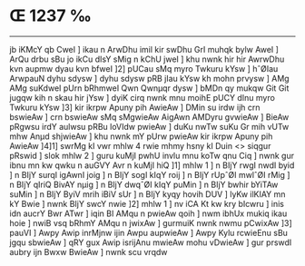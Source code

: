 # Œ 1237 ‰
---
jb iKMcY qb CweI ] ikau n ArwDhu imil kir swDhu GrI muhqk bylw
AweI ] ArQu drbu sBu jo ikCu dIsY sMig n kChU jweI ] khu nwnk hir
hir AwrwDhu kvn aupmw dyau kvn bfweI ]2] pUCau sMq myro Twkuru kYsw ]
hˆØIau ArwpauN dyhu sdysw ] dyhu sdysw pRB jIau kYsw kh mohn prvysw ] AMg
AMg suKdweI pUrn bRhmweI Qwn Qwnµqr dysw ] bMDn qy mukqw Git Git
jugqw kih n skau hir jYsw ] dyiK cirq nwnk mnu moihE pUCY dInu myro
Twkuru kYsw ]3] kir ikrpw Apuny pih AwieAw ] DMin su irdw ijh crn
bswieAw ] crn bswieAw sMq sMgwieAw AigAwn AMDyru gvwieAw ]
BieAw pRgwsu irdY aulwsu pRBu loVIdw pwieAw ] duKu nwTw suKu Gr mih vUTw
mhw Anµd shjwieAw ] khu nwnk mY pUrw pwieAw kir ikrpw Apuny pih
AwieAw ]4]1]
swrMg kI vwr mhlw 4 rwie mhmy hsny kI Duin
<> siqgur pRswid ]
slok mhlw 2 ] guru kuMjI pwhU invlu mnu koTw qnu Ciq ] nwnk gur ibnu
mn kw qwku n auGVY Avr n kuMjI hiQ ]1] mhlw 1 ] n BIjY rwgI nwdI
byid ] n BIjY surqI igAwnI joig ] n BIjY sogI kIqY roij ] n BIjY rUpˆØI
mwlˆØI rMig ] n BIjY qIriQ BivAY nµig ] n BIjY dwqˆØI kIqY puMin ] n BIjY
bwhir bYiTAw suMin ] n BIjY ByiV mrih iBiV sUr ] n BIjY kyqy hovih DUV
] lyKw ilKIAY mn kY Bwie ] nwnk BIjY swcY nwie ]2] mhlw 1 ] nv
iCA Kt kw kry bIcwru ] inis idn aucrY Bwr ATwr ] iqin BI AMqu n
pwieAw qoih ] nwm ibhUx mukiq ikau hoie ] nwiB vsq bRhmY AMqu n
jwixAw ] gurmuiK nwnk nwmu pCwixAw ]3] pauVI ] Awpy Awip inrMjnw
ijin Awpu aupwieAw ] Awpy Kylu rcwieEnu sBu jgqu sbwieAw ] qRY gux
Awip isrijAnu mwieAw mohu vDwieAw ] gur prswdI aubry ijn Bwxw
BwieAw ] nwnk scu vrqdw
####
